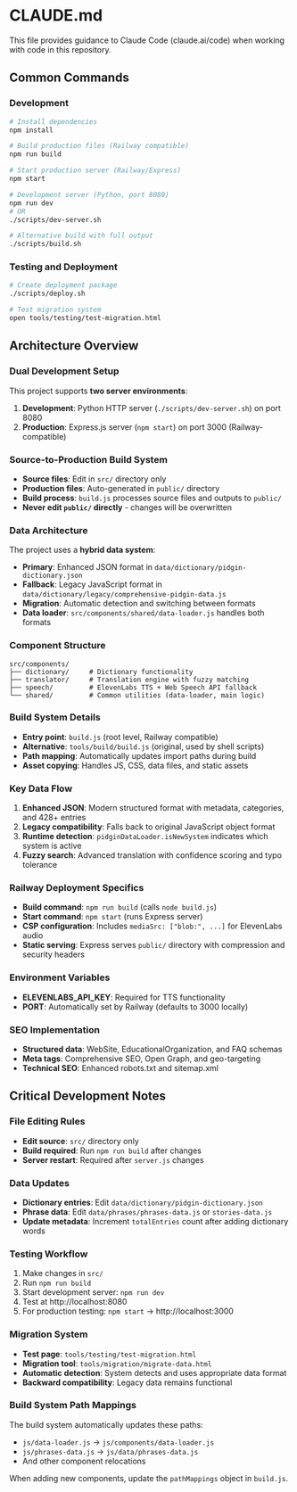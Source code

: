 # CLAUDE.md

This file provides guidance to Claude Code (claude.ai/code) when working with code in this repository.

## Common Commands

### Development
```bash
# Install dependencies
npm install

# Build production files (Railway compatible)
npm run build

# Start production server (Railway/Express)
npm start

# Development server (Python, port 8080)
npm run dev
# OR
./scripts/dev-server.sh

# Alternative build with full output
./scripts/build.sh
```

### Testing and Deployment
```bash
# Create deployment package
./scripts/deploy.sh

# Test migration system
open tools/testing/test-migration.html
```

## Architecture Overview

### Dual Development Setup
This project supports **two server environments**:
1. **Development**: Python HTTP server (`./scripts/dev-server.sh`) on port 8080
2. **Production**: Express.js server (`npm start`) on port 3000 (Railway-compatible)

### Source-to-Production Build System
- **Source files**: Edit in `src/` directory only
- **Production files**: Auto-generated in `public/` directory
- **Build process**: `build.js` processes source files and outputs to `public/`
- **Never edit `public/` directly** - changes will be overwritten

### Data Architecture
The project uses a **hybrid data system**:
- **Primary**: Enhanced JSON format in `data/dictionary/pidgin-dictionary.json`
- **Fallback**: Legacy JavaScript format in `data/dictionary/legacy/comprehensive-pidgin-data.js`
- **Migration**: Automatic detection and switching between formats
- **Data loader**: `src/components/shared/data-loader.js` handles both formats

### Component Structure
```
src/components/
├── dictionary/     # Dictionary functionality
├── translator/     # Translation engine with fuzzy matching
├── speech/         # ElevenLabs TTS + Web Speech API fallback
└── shared/         # Common utilities (data-loader, main logic)
```

### Build System Details
- **Entry point**: `build.js` (root level, Railway compatible)
- **Alternative**: `tools/build/build.js` (original, used by shell scripts)
- **Path mapping**: Automatically updates import paths during build
- **Asset copying**: Handles JS, CSS, data files, and static assets

### Key Data Flow
1. **Enhanced JSON**: Modern structured format with metadata, categories, and 428+ entries
2. **Legacy compatibility**: Falls back to original JavaScript object format
3. **Runtime detection**: `pidginDataLoader.isNewSystem` indicates which system is active
4. **Fuzzy search**: Advanced translation with confidence scoring and typo tolerance

### Railway Deployment Specifics
- **Build command**: `npm run build` (calls `node build.js`)
- **Start command**: `npm start` (runs Express server)
- **CSP configuration**: Includes `mediaSrc: ["blob:", ...]` for ElevenLabs audio
- **Static serving**: Express serves `public/` directory with compression and security headers

### Environment Variables
- **ELEVENLABS_API_KEY**: Required for TTS functionality
- **PORT**: Automatically set by Railway (defaults to 3000 locally)

### SEO Implementation
- **Structured data**: WebSite, EducationalOrganization, and FAQ schemas
- **Meta tags**: Comprehensive SEO, Open Graph, and geo-targeting
- **Technical SEO**: Enhanced robots.txt and sitemap.xml

## Critical Development Notes

### File Editing Rules
- **Edit source**: `src/` directory only
- **Build required**: Run `npm run build` after changes
- **Server restart**: Required after `server.js` changes

### Data Updates
- **Dictionary entries**: Edit `data/dictionary/pidgin-dictionary.json`
- **Phrase data**: Edit `data/phrases/phrases-data.js` or `stories-data.js`
- **Update metadata**: Increment `totalEntries` count after adding dictionary words

### Testing Workflow
1. Make changes in `src/`
2. Run `npm run build`
3. Start development server: `npm run dev`
4. Test at http://localhost:8080
5. For production testing: `npm start` → http://localhost:3000

### Migration System
- **Test page**: `tools/testing/test-migration.html`
- **Migration tool**: `tools/migration/migrate-data.html`
- **Automatic detection**: System detects and uses appropriate data format
- **Backward compatibility**: Legacy data remains functional

### Build System Path Mappings
The build system automatically updates these paths:
- `js/data-loader.js` → `js/components/data-loader.js`
- `js/phrases-data.js` → `js/data/phrases-data.js`
- And other component relocations

When adding new components, update the `pathMappings` object in `build.js`.